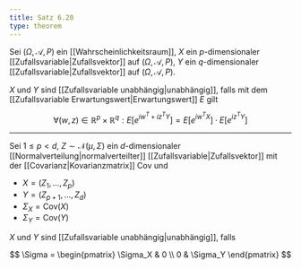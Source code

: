 ```yaml
---
title: Satz 6.20
type: theorem
---
```


Sei $(\Omega, \mathcal{A}, P)$ ein [[Wahrscheinlichkeitsraum]], $X$ ein $p$-dimensionaler [[Zufallsvariable|Zufallsvektor]] auf $(\Omega, \mathcal{A}, P)$, $Y$ ein $q$-dimensionaler [[Zufallsvariable|Zufallsvektor]] auf $(\Omega, \mathcal{A}, P)$.

$X$ und $Y$ sind [[Zufallsvariable unabhängig|unabhängig]], falls mit dem [[Zufallsvariable Erwartungswert|Erwartungswert]] $E$ gilt

$$
	\forall (w, z) \in \mathbb{R}^p \times \mathbb{R}^q : E[e^{iw^T+iz^TY}] = E[e^{iw^TX}] \cdot E[e^{iz^TY}]
$$

---

Sei $1 \le p \lt d$, $Z \sim \mathcal{N}(\mu, \Sigma)$ ein $d$-dimensionaler [[Normalverteilung|normalverteilter]] [[Zufallsvariable|Zufallsvektor]] mit der [[Covarianz|Kovarianzmatrix]] Cov und
- $X = (Z_1, \dots, Z_p)$
- $Y = (Z_{p+1}, \dots, Z_d)$
- $\Sigma_X = \text{Cov}(X)$
- $\Sigma_Y = \text{Cov}(Y)$

$X$ und $Y$ sind [[Zufallsvariable unabhängig|unabhängig]], falls

$$
	\Sigma = \begin{pmatrix} \Sigma_X & 0 \\ 0 & \Sigma_Y \end{pmatrix}
$$